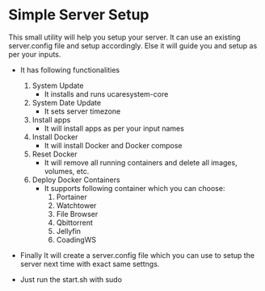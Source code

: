 # Simple Server Setup
This small utility will help you setup your server. It can use an existing server.config file and setup accordingly. Else it will guide you and setup as per your inputs.
  - It has following functionalities
      1. System Update
            - It installs and runs ucaresystem-core 
      2. System Date Update
            - It sets server timezone
      3. Install apps
            - It will install apps as per your input names
      4. Install Docker
            - It will install Docker and Docker compose
      5. Reset Docker
            - It will remove all running containers and delete all images, volumes, etc.
      6. Deploy Docker Containers
            -  It supports following container which you can choose:
                1) Portainer
                2) Watchtower
                3) File Browser
                4) Qbittorrent
                5) Jellyfin
                6) CoadingWS
        
  - Finally It will create a server.config file which you can use to setup the server next time with exact same settngs.
  - Just run the start.sh with sudo